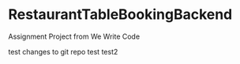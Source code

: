 # RestaurantTableBookingBackend

Assignment Project from We Write Code

test changes to git repo
test
test2
